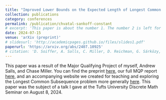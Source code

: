 ```yaml
---
title: "Improved Lower Bounds on the Expected Length of Longest Common Subsequences"
collection: publications
category: conferences
permalink: /publication/chvatal-sankoff-constant
# excerpt: 'This paper is about the number 1. The number 2 is left for future work.'
date: 2024-07-15
venue: 'arXiv (preprint)'
# slidesurl: 'http://academicpages.github.io/files/slides1.pdf'
paperurl: 'https://arxiv.org/abs/2407.10925'
# citation: 'D. Soiffer, A. Salls, C. Miller, D. Reichman, G. Sárközy, and G. T. Heineman. &quot;Improved Lower Bounds on the Expected Length of Longest Common Subsequences.&quot In: arXiv (July 2024).'
---
```


This paper was a result of the Major Qualifying Project of myself, Andrew Salls, and Chase Miller. You can find the preprint [here](https://arxiv.org/abs/2407.10925), our full MQP report [here](https://digital.wpi.edu/concern/student_works/wh246x39h), and an accompanying website we created for teaching and exploring the Longest Common Subsequence problem more generally [here](https://statistics-of-subsequences.github.io/). This paper was the subject of a talk I gave at the Tufts University Discrete Math Seminar on August 8, 2024.